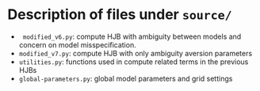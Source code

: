 # Description of files under `source/`

- ` modified_v6.py`: compute HJB with ambiguity between models and concern on model misspecification.
- `modified_v7.py`: compute HJB with only ambiguity aversion parameters
- `utilities.py`: functions used in compute related terms in the previous HJBs
- `global-parameters.py`: global model parameters and grid settings
